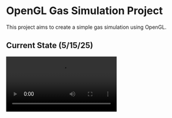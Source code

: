 OpenGL Gas Simulation Project 
=============================

This project aims to create a simple gas simulation using OpenGL.

Current State (5/15/25)
-----------------------
![Crude Collisions](/opengl/media/preview.mp4)

